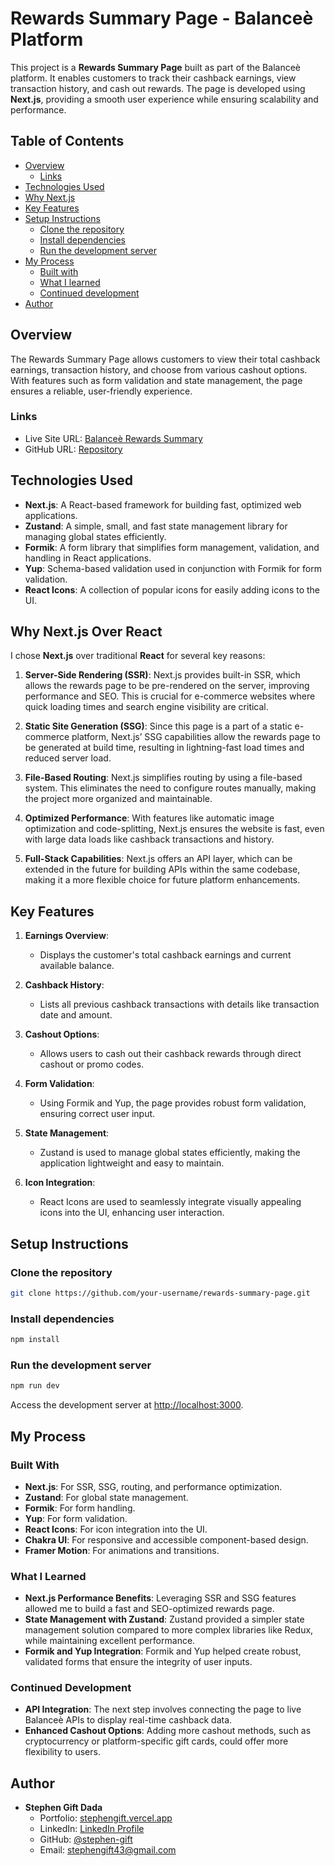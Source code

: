 # Rewards Summary Page - Balanceè Platform

This project is a **Rewards Summary Page** built as part of the Balanceè platform. It enables customers to track their cashback earnings, view transaction history, and cash out rewards. The page is developed using **Next.js**, providing a smooth user experience while ensuring scalability and performance.

## Table of Contents

- [Overview](#overview)
  - [Links](#links)
- [Technologies Used](#technologies-used)
- [Why Next.js](#why-nextjs-over-react)
- [Key Features](#key-features)
- [Setup Instructions](#setup-instructions)
  - [Clone the repository](#clone-the-repository)
  - [Install dependencies](#install-dependencies)
  - [Run the development server](#run-the-development-server)
- [My Process](#my-process)
  - [Built with](#built-with)
  - [What I learned](#what-i-learned)
  - [Continued development](#continued-development)
- [Author](#author)

## Overview

The Rewards Summary Page allows customers to view their total cashback earnings, transaction history, and choose from various cashout options. With features such as form validation and state management, the page ensures a reliable, user-friendly experience.

### Links

- Live Site URL: [Balanceè Rewards Summary](https://reward-summary-dashboard.vercel.app/)
- GitHub URL: [Repository](https://github.com/stephen-gift/reward-summary-dashboard/)

## Technologies Used

- **Next.js**: A React-based framework for building fast, optimized web applications.
- **Zustand**: A simple, small, and fast state management library for managing global states efficiently.
- **Formik**: A form library that simplifies form management, validation, and handling in React applications.
- **Yup**: Schema-based validation used in conjunction with Formik for form validation.
- **React Icons**: A collection of popular icons for easily adding icons to the UI.

## Why Next.js Over React

I chose **Next.js** over traditional **React** for several key reasons:

1. **Server-Side Rendering (SSR)**: Next.js provides built-in SSR, which allows the rewards page to be pre-rendered on the server, improving performance and SEO. This is crucial for e-commerce websites where quick loading times and search engine visibility are critical.

2. **Static Site Generation (SSG)**: Since this page is a part of a static e-commerce platform, Next.js’ SSG capabilities allow the rewards page to be generated at build time, resulting in lightning-fast load times and reduced server load.

3. **File-Based Routing**: Next.js simplifies routing by using a file-based system. This eliminates the need to configure routes manually, making the project more organized and maintainable.

4. **Optimized Performance**: With features like automatic image optimization and code-splitting, Next.js ensures the website is fast, even with large data loads like cashback transactions and history.

5. **Full-Stack Capabilities**: Next.js offers an API layer, which can be extended in the future for building APIs within the same codebase, making it a more flexible choice for future platform enhancements.

## Key Features

1. **Earnings Overview**:
    - Displays the customer's total cashback earnings and current available balance.

2. **Cashback History**:
    - Lists all previous cashback transactions with details like transaction date and amount.

3. **Cashout Options**:
    - Allows users to cash out their cashback rewards through direct cashout or promo codes.

4. **Form Validation**:
    - Using Formik and Yup, the page provides robust form validation, ensuring correct user input.

5. **State Management**:
    - Zustand is used to manage global states efficiently, making the application lightweight and easy to maintain.

6. **Icon Integration**:
    - React Icons are used to seamlessly integrate visually appealing icons into the UI, enhancing user interaction.

## Setup Instructions

### Clone the repository

```bash
git clone https://github.com/your-username/rewards-summary-page.git
```

### Install dependencies

```bash
npm install
```

### Run the development server

```bash
npm run dev
```

Access the development server at [http://localhost:3000](http://localhost:3000).

## My Process

### Built With

- **Next.js**: For SSR, SSG, routing, and performance optimization.
- **Zustand**: For global state management.
- **Formik**: For form handling.
- **Yup**: For form validation.
- **React Icons**: For icon integration into the UI.
- **Chakra UI**: For responsive and accessible component-based design.
- **Framer Motion**: For animations and transitions.

### What I Learned

- **Next.js Performance Benefits**: Leveraging SSR and SSG features allowed me to build a fast and SEO-optimized rewards page.
- **State Management with Zustand**: Zustand provided a simpler state management solution compared to more complex libraries like Redux, while maintaining excellent performance.
- **Formik and Yup Integration**: Formik and Yup helped create robust, validated forms that ensure the integrity of user inputs.

### Continued Development

- **API Integration**: The next step involves connecting the page to live Balanceè APIs to display real-time cashback data.
- **Enhanced Cashout Options**: Adding more cashout methods, such as cryptocurrency or platform-specific gift cards, could offer more flexibility to users.

## Author

- **Stephen Gift Dada**
    - Portfolio: [stephengift.vercel.app](https://stephengift.vercel.app/)
    - LinkedIn: [LinkedIn Profile](https://www.linkedin.com/in/stephen-gift-8894131b6)
    - GitHub: [@stephen-gift](https://github.com/stephen-gift)
    - Email: [stephengift43@gmail.com](mailto:stephengift43@gmail.com)

